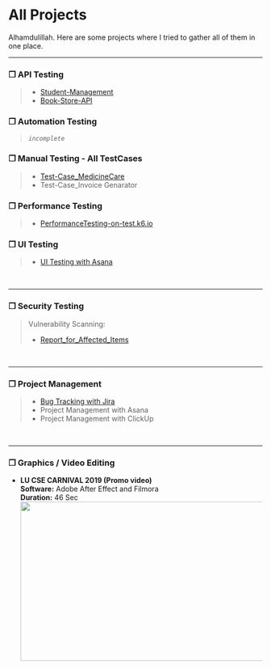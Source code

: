 # All Projects
<p> Alhamdulillah. Here are some projects where I tried to gather all of them in one place. </p>

---
### ❒ API Testing
> - [Student-Management](https://github.com/tmb1n/Student-Management_API-Testing-Project)
> - [Book-Store-API](https://github.com/tmb1n/BookStoreAPI-API_Testing)


### ❒ Automation Testing
> _`incomplete`_


### ❒ Manual Testing - All TestCases
> - [Test-Case_MedicineCare](https://github.com/tmb1n/ManualTesting_TestCases-01#manual-testing---testcases_01)
> - Test-Case_Invoice Genarator


### ❒ Performance Testing
> - [PerformanceTesting-on-test.k6.io](https://github.com/tmb1n/test.k6-PublicAPI-Performance_Testing)

### ❒ UI Testing
> - [UI Testing with Asana](https://drive.google.com/drive/folders/1xZwgHNA1pMYg3E2hWzJH1MrfJWVoTCcy?usp=drive_link)
<br>

---
### ❒ Security Testing
> Vulnerability Scanning:
> -  [Report_for_Affected_Items](https://drive.google.com/drive/folders/1YjayhPWEvYfMTQXi9QzThtwrXQ-HHafW?usp=drive_link)
<br>

---
### ❒ Project Management
> - [Bug Tracking with Jira](https://drive.google.com/drive/folders/1f_BrYQ_inZDJbp439tJ7zsM6hZ9xZ_kJ?usp=drive_link)
> - Project Management with Asana
> - Project Management with ClickUp
<br>

---
### ❒ Graphics / Video Editing
* **LU CSE CARNIVAL 2019 (Promo video)** \
**Software:** Adobe After Effect and Filmora\
**Duration:** 46 Sec \
[<img src="https://img.youtube.com/vi/u75XW6RlSJU/hqdefault.jpg" width="560" height="315"/>](https://www.youtube.com/embed/u75XW6RlSJU)

